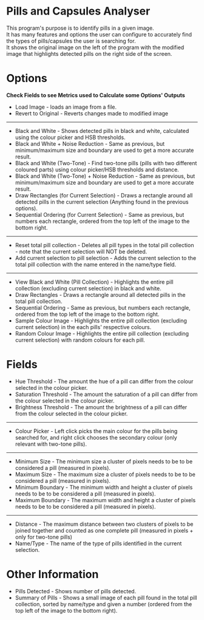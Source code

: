 # Pills and Capsules Analyser
This program's purpose is to identify pills in a given image. <br>
It has many features and options the user can configure to accurately find the types of pills/capsules the user is searching for. <br>
It shows the original image on the left of the program with the modified image that highlights detected pills on the right side of the screen.

# Options 
<b>Check Fields to see Metrics used to Calculate some Options' Outputs</b>
- Load Image - loads an image from a file. <br>
- Revert to Original - Reverts changes made to modified image <br>
-------------------------------------------------------------------------------------------------------------------------------------------------------------------  
- Black and White - Shows detected pills in black and white, calculated using the colour picker and HSB thresholds. <br> 
- Black and White + Noise Reduction - Same as previous, but minimum/maximum size and boundary are used to get a more accurate result. <br> 
- Black and White (Two-Tone) - Find two-tone pills (pills with two different coloured parts) using colour picker/HSB thresholds and distance. <br> 
- Black and White (Two-Tone) + Noise Reduction - Same as previous, but minimum/maximum size and boundary are used to get a more accurate result. <br> 
- Draw Rectangles (for Current Selection) - Draws a rectangle around all detected pills in the current selection (Anything found in the previous options). <br>
- Sequential Ordering (for Current Selection) - Same as previous, but numbers each rectangle, ordered from the top left of the image to the bottom right. <br>
------------------------------------------------------------------------------------------------------------------------------------------------------------------- 
- Reset total pill collection - Deletes all pill types in the total pill collection - note that the current selection will NOT be deleted. <br>
- Add current selection to pill selection - Adds the current selection to the total pill collection with the name entered in the name/type field. <br>
------------------------------------------------------------------------------------------------------------------------------------------------------------------- 
- View Black and White (Pill Collection) - Highlights the entire pill collection (excluding current selection) in black and white. <br>
- Draw Rectangles - Draws a rectangle around all detected pills in the total pill collection. <br>
- Sequential Ordering - Same as previous, but numbers each rectangle, ordered from the top left of the image to the bottom right. <br>
- Sample Colour Image - Highlights the entire pill collection (excluding current selection) in the each pills' respective colours. <br>
- Random Colour Image - Highlights the entire pill collection (excluding current selection) with random colours for each pill. <br>

# Fields
- Hue Threshold - The amount the hue of a pill can differ from the colour selected in the colour picker. <br>
- Saturation Threshold - The amount the saturation of a pill can differ from the colour selected in the colour picker. <br>
- Brightness Threshold - The amount the brightness of a pill can differ from the colour selected in the colour picker. <br>
------------------------------------------------------------------------------------------------------------------------------------------------------------------- 
- Colour Picker - Left click picks the main colour for the pills being searched for, and right click chooses the secondary colour (only relevant with two-tone pills). <br>
------------------------------------------------------------------------------------------------------------------------------------------------------------------- 
- Minimum Size - The minimum size a cluster of pixels needs to be to be considered a pill (measured in pixels). <br>
- Maximum Size - The maximum size a cluster of pixels needs to be to be considered a pill (measured in pixels). <br>
- Minimum Boundary - The minimum width and height a cluster of pixels needs to be to be considered a pill (measured in pixels). <br>
- Maximum Boundary - The maximum width and height a cluster of pixels needs to be to be considered a pill (measured in pixels). <br>
------------------------------------------------------------------------------------------------------------------------------------------------------------------- 
- Distance - The maximum distance between two clusters of pixels to be joined together and counted as one complete pill (measured in pixels + only for two-tone pills) <br>
- Name/Type - The name of the type of pills identified in the current selection. <br>

# Other Information
- Pills Detected - Shows number of pills detected. <br>
- Summary of Pills - Shows a small image of each pill found in the total pill collection, sorted by name/type and given a number (ordered from the top left of the image to the bottom right).
